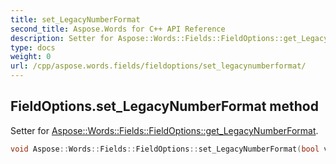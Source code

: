 ```yaml
---
title: set_LegacyNumberFormat
second_title: Aspose.Words for C++ API Reference
description: Setter for Aspose::Words::Fields::FieldOptions::get_LegacyNumberFormat. 
type: docs
weight: 0
url: /cpp/aspose.words.fields/fieldoptions/set_legacynumberformat/
---
```

## FieldOptions.set_LegacyNumberFormat method


Setter for [Aspose::Words::Fields::FieldOptions::get_LegacyNumberFormat](./get_legacynumberformat/).

```cpp
void Aspose::Words::Fields::FieldOptions::set_LegacyNumberFormat(bool value)
```

